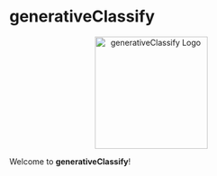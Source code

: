 # generativeClassify

<p align="center">
  <img src="path/to/your/logo.svg" alt="generativeClassify Logo" width="200"/>
</p>

Welcome to **generativeClassify**! 
